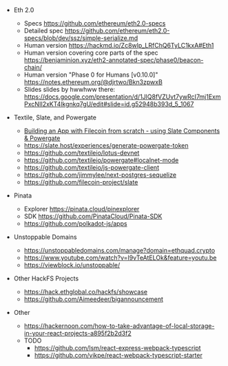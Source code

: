 * Eth 2.0
  * Specs https://github.com/ethereum/eth2.0-specs
  * Detailed spec https://github.com/ethereum/eth2.0-specs/blob/dev/ssz/simple-serialize.md
  * Human version https://hackmd.io/Zc8wlp_LRfChQ6TyLC1kxA#Eth1
  * Human version covering core parts of the spec https://benjaminion.xyz/eth2-annotated-spec/phase0/beacon-chain/
  * Human version "Phase 0 for Humans [v0.10.0]" https://notes.ethereum.org/@djrtwo/Bkn3zpwxB
  * Slides slides by hwwhww there: https://docs.google.com/presentation/d/1JlQ8fVZUvt7ywRcI7mj1ExmPxcNII2xKT4lkgnkq7gU/edit#slide=id.g52948b393d_5_1067

* Textile, Slate, and Powergate
  * [Building an App with Filecoin from scratch - using Slate Components & Powergate](https://www.youtube.com/watch?v=FJjPMKRy8xQ)
  * https://slate.host/experiences/generate-powergate-token
  * https://github.com/textileio/lotus-devnet
  * https://github.com/textileio/powergate#localnet-mode
  * https://github.com/textileio/js-powergate-client
  * https://github.com/jimmylee/next-postgres-sequelize
  * https://github.com/filecoin-project/slate

* Pinata
  * Explorer https://pinata.cloud/pinexplorer
  * SDK https://github.com/PinataCloud/Pinata-SDK
  * https://github.com/polkadot-js/apps

* Unstoppable Domains
  * https://unstoppabledomains.com/manage?domain=ethquad.crypto
  * https://www.youtube.com/watch?v=I9vTeAtELOk&feature=youtu.be
  * https://viewblock.io/unstoppable/

* Other HackFS Projects
  * https://hack.ethglobal.co/hackfs/showcase
  * https://github.com/Aimeedeer/bigannouncement

* Other
  * https://hackernoon.com/how-to-take-advantage-of-local-storage-in-your-react-projects-a895f2b2d3f2
  * TODO
    * https://github.com/lsm/react-express-webpack-typescript
    * https://github.com/vikpe/react-webpack-typescript-starter